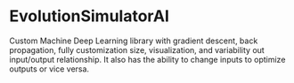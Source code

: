 # EvolutionSimulatorAI
Custom Machine Deep Learning library with gradient descent, back propagation, fully customization size, visualization, and variability out input/output relationship. It also has the ability to change inputs to optimize outputs or vice versa. 
